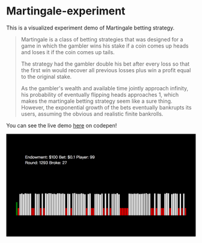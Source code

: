 # Martingale-experiment

This is a visualized experiment demo of Martingale betting strategy.

> Martingale is a class of betting strategies that was designed for a game in which the gambler wins his stake if a coin comes up heads and loses it if the coin comes up tails. 
>
> The strategy had the gambler double his bet after every loss so that the first win would recover all previous losses plus win a profit equal to the original stake.
>
> As the gambler's wealth and available time jointly approach infinity, his probability of eventually flipping heads approaches 1, which makes the martingale betting strategy seem like a sure thing. However, the exponential growth of the bets eventually bankrupts its users, assuming the obvious and realistic finite bankrolls.

You can see the live demo [here](https://codepen.io/HuCW/pen/MVzrpg) on codepen!

![Demo Screenshot](https://github.com/HcwXd/Martingale-experiment/blob/master/Demo%20Screenshot.png?raw=true)


